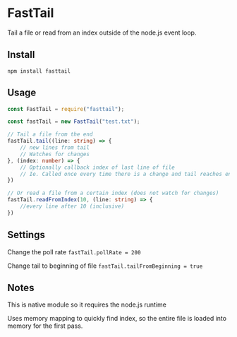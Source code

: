 # FastTail

Tail a file or read from an index outside of the node.js event loop.

## Install

`npm install fasttail`

## Usage

```typescript
const FastTail = require("fasttail");

const fastTail = new FastTail("test.txt");

// Tail a file from the end
fastTail.tail((line: string) => {
    // new lines from tail
    // Watches for changes
}, (index: number) => {
    // Optionally callback index of last line of file
    // Ie. Called once every time there is a change and tail reaches end of file (including first pass)
})

// Or read a file from a certain index (does not watch for changes)
fastTail.readFromIndex(10, (line: string) => {
    //every line after 10 (inclusive)
})
```

## Settings

Change the poll rate
`fastTail.pollRate = 200`

Change tail to beginning of file
`fastTail.tailFromBeginning = true`

## Notes

This is native module so it requires the node.js runtime

Uses memory mapping to quickly find index, so the entire file is loaded into memory for the first pass.